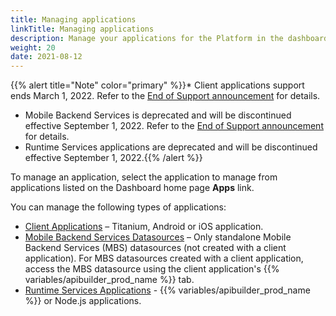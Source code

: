 ```yaml
---
title: Managing applications
linkTitle: Managing applications
description: Manage your applications for the Platform in the dashboard area of the interface. 
weight: 20
date: 2021-08-12
---
```


{{% alert title="Note" color="primary" %}}* Client applications support ends March 1, 2022. Refer to the [End of Support announcement](https://devblog.axway.com/featured/product-update-changes-to-application-development-services-appcelerator/) for details.

* Mobile Backend Services is deprecated and will be discontinued effective September 1, 2022. Refer to the [End of Support announcement](https://devblog.axway.com/featured/product-update-changes-to-application-development-services-appcelerator/) for details.
* Runtime Services applications are deprecated and will be discontinued effective September 1, 2022.{{% /alert %}}

To manage an application, select the application to manage from applications listed on the Dashboard home page **Apps** link.

You can manage the following types of applications:

* [Client Applications](/docs/dashboard_guide/managing_applications/managing_client_applications/) – Titanium, Android or iOS application.
* [Mobile Backend Services Datasources](/docs/dashboard_guide/managing_applications/managing_mobile_backend_services_datasources/) – Only standalone Mobile Backend Services (MBS) datasources (not created with a client application). For MBS datasources created with a client application, access the MBS datasource using the client application's {{% variables/apibuilder_prod_name %}} tab.
* [Runtime Services Applications](/docs/dashboard_guide/managing_applications/managing_runtime_services_applications/) - {{% variables/apibuilder_prod_name %}} or Node.js applications.
